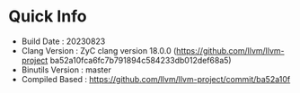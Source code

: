 # Quick Info
* Build Date : 20230823
* Clang Version : ZyC clang version 18.0.0 (https://github.com/llvm/llvm-project ba52a10fca6fc7b791894c584233db012def68a5)
* Binutils Version : master
* Compiled Based : https://github.com/llvm/llvm-project/commit/ba52a10f

